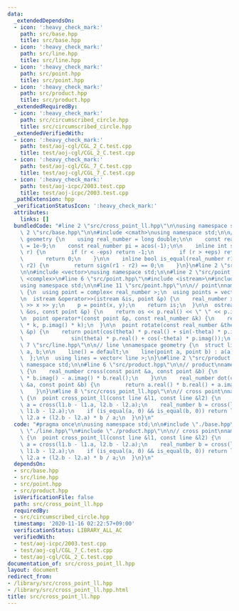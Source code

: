 ```yaml
---
data:
  _extendedDependsOn:
  - icon: ':heavy_check_mark:'
    path: src/base.hpp
    title: src/base.hpp
  - icon: ':heavy_check_mark:'
    path: src/line.hpp
    title: src/line.hpp
  - icon: ':heavy_check_mark:'
    path: src/point.hpp
    title: src/point.hpp
  - icon: ':heavy_check_mark:'
    path: src/product.hpp
    title: src/product.hpp
  _extendedRequiredBy:
  - icon: ':heavy_check_mark:'
    path: src/circumscribed_circle.hpp
    title: src/circumscribed_circle.hpp
  _extendedVerifiedWith:
  - icon: ':heavy_check_mark:'
    path: test/aoj-cgl/CGL_2_C.test.cpp
    title: test/aoj-cgl/CGL_2_C.test.cpp
  - icon: ':heavy_check_mark:'
    path: test/aoj-cgl/CGL_7_C.test.cpp
    title: test/aoj-cgl/CGL_7_C.test.cpp
  - icon: ':heavy_check_mark:'
    path: test/aoj-icpc/2003.test.cpp
    title: test/aoj-icpc/2003.test.cpp
  _pathExtension: hpp
  _verificationStatusIcon: ':heavy_check_mark:'
  attributes:
    links: []
  bundledCode: "#line 2 \"src/cross_point_ll.hpp\"\n\nusing namespace std;\n\n#line\
    \ 2 \"src/base.hpp\"\n\n#include <cmath>\nusing namespace std;\n\n// base\nnamespace\
    \ geometry {\n    using real_number = long double;\n\n    const real_number eps\
    \ = 1e-9;\n    const real_number pi = acos(-1);\n\n    inline int sign(real_number\
    \ r) {\n        if (r < -eps) return -1;\n        if (r > +eps) return +1;\n \
    \       return 0;\n    }\n\n    inline bool is_equal(real_number r1, real_number\
    \ r2) {\n        return sign(r1 - r2) == 0;\n    }\n}\n#line 2 \"src/line.hpp\"\
    \n\n#include <vector>\nusing namespace std;\n\n#line 2 \"src/point.hpp\"\n\n#include\
    \ <complex>\n#line 6 \"src/point.hpp\"\n#include <istream>\n#include <ostream>\n\
    using namespace std;\n\n#line 11 \"src/point.hpp\"\n\n// point\nnamespace geometry\
    \ {\n  using point = complex< real_number >;\n  using points = vector< point >;\n\
    \n  istream &operator>>(istream &is, point &p) {\n    real_number x, y;\n    is\
    \ >> x >> y;\n    p = point(x, y);\n    return is;\n  }\n\n  ostream &operator<<(ostream\
    \ &os, const point &p) {\n    return os << p.real() << \" \" << p.imag();\n  }\n\
    \n  point operator*(const point &p, const real_number &k) {\n    return point(p.real()\
    \ * k, p.imag() * k);\n  }\n\n  point rotate(const real_number &theta, const point\
    \ &p) {\n    return point(cos(theta) * p.real() + sin(-theta) * p.imag(),\n  \
    \               sin(theta) * p.real() + cos(-theta) * p.imag());\n  }\n}\n#line\
    \ 7 \"src/line.hpp\"\n\n// line \nnamespace geometry {\n  struct line {\n    point\
    \ a, b;\n\n    line() = default;\n    line(point a, point b) : a(a), b(b) {}\n\
    \  };\n\n  using lines = vector< line >;\n}\n#line 2 \"src/product.hpp\"\n\nusing\
    \ namespace std;\n\n#line 6 \"src/product.hpp\"\n\n// product\nnamespace geometry\
    \ {\n    real_number cross(const point &a, const point &b) {\n        return a.real()\
    \ * b.imag() - a.imag() * b.real();\n    }\n\n    real_number dot(const point\
    \ &a, const point &b) {\n        return a.real() * b.real() + a.imag() * b.imag();\n\
    \    }\n}\n#line 8 \"src/cross_point_ll.hpp\"\n\n// cross point\nnamespace geometry\
    \ {\n  point cross_point_ll(const line &l1, const line &l2) {\n    real_number\
    \ a = cross(l1.b - l1.a, l2.b - l2.a);\n    real_number b = cross(l1.b - l1.a,\
    \ l1.b - l2.a);\n    if (is_equal(a, 0) && is_equal(b, 0)) return l2.a;\n    return\
    \ l2.a + (l2.b - l2.a) * b / a;\n  }\n}\n"
  code: "#pragma once\n\nusing namespace std;\n\n#include \"./base.hpp\"\n#include\
    \ \"./line.hpp\"\n#include \"./product.hpp\"\n\n// cross point\nnamespace geometry\
    \ {\n  point cross_point_ll(const line &l1, const line &l2) {\n    real_number\
    \ a = cross(l1.b - l1.a, l2.b - l2.a);\n    real_number b = cross(l1.b - l1.a,\
    \ l1.b - l2.a);\n    if (is_equal(a, 0) && is_equal(b, 0)) return l2.a;\n    return\
    \ l2.a + (l2.b - l2.a) * b / a;\n  }\n}\n"
  dependsOn:
  - src/base.hpp
  - src/line.hpp
  - src/point.hpp
  - src/product.hpp
  isVerificationFile: false
  path: src/cross_point_ll.hpp
  requiredBy:
  - src/circumscribed_circle.hpp
  timestamp: '2020-11-16 02:22:57+09:00'
  verificationStatus: LIBRARY_ALL_AC
  verifiedWith:
  - test/aoj-icpc/2003.test.cpp
  - test/aoj-cgl/CGL_7_C.test.cpp
  - test/aoj-cgl/CGL_2_C.test.cpp
documentation_of: src/cross_point_ll.hpp
layout: document
redirect_from:
- /library/src/cross_point_ll.hpp
- /library/src/cross_point_ll.hpp.html
title: src/cross_point_ll.hpp
---
```

